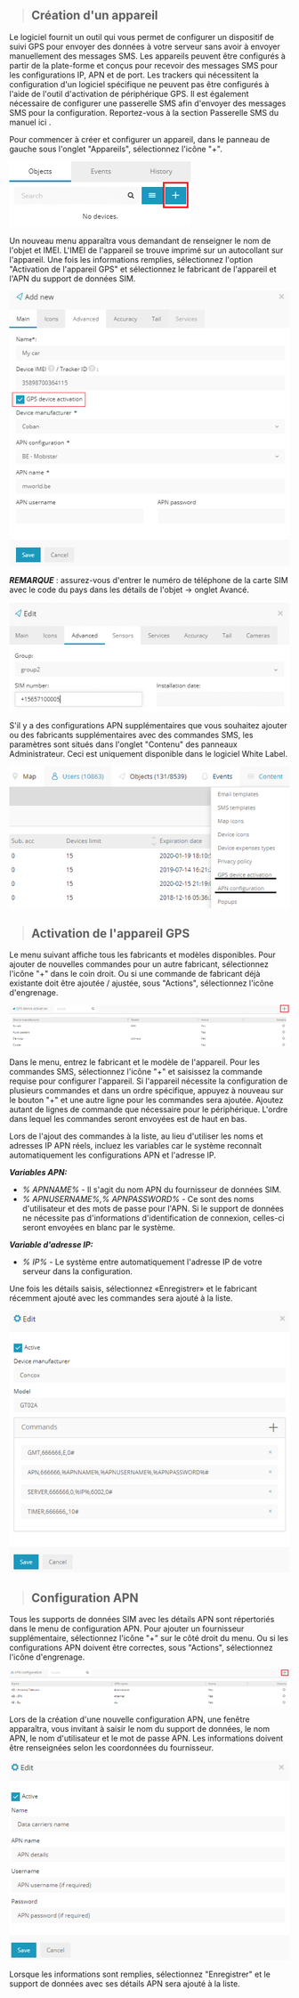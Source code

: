 >## Création d'un appareil

Le logiciel fournit un outil qui vous permet de configurer un dispositif de suivi GPS pour envoyer des données à votre serveur sans avoir à envoyer manuellement des messages SMS.
Les appareils peuvent être configurés à partir de la plate-forme et conçus pour recevoir des messages SMS pour les configurations IP, APN et de port. Les trackers qui nécessitent la configuration d'un logiciel spécifique ne peuvent pas être configurés à l'aide de l'outil d'activation de périphérique GPS.
Il est également nécessaire de configurer une passerelle SMS afin d'envoyer des messages SMS pour la configuration. Reportez-vous à la section Passerelle SMS du manuel ici .

Pour commencer à créer et configurer un appareil, dans le panneau de gauche sous l'onglet "Appareils", sélectionnez l'icône "+".
 
<img src="_image/createdevices.png" alt="ajouter" width="auto">

Un nouveau menu apparaîtra vous demandant de renseigner le nom de l'objet et IMEI. L'IMEI de l'appareil se trouve imprimé sur un autocollant sur l'appareil. Une fois les informations remplies, sélectionnez l'option "Activation de l'appareil GPS" et sélectionnez le fabricant de l'appareil et l'APN du support de données SIM.

<img src="_image/addautogps.png" alt="ajouter" width="auto">

***REMARQUE*** : assurez-vous d'entrer le numéro de téléphone de la carte SIM avec le code du pays dans les détails de l'objet -> onglet Avancé.

<img src="_image/avancedgps.png" alt="ajouter" width="auto">

S'il y a des configurations APN supplémentaires que vous souhaitez ajouter ou des fabricants supplémentaires avec des commandes SMS, les paramètres sont situés dans l'onglet "Contenu" des panneaux Administrateur.
Ceci est uniquement disponible dans le logiciel White Label.

<img src="_image/mapsevent.png" alt="ajouter" width="auto">



>## Activation de l'appareil GPS

Le menu suivant affiche tous les fabricants et modèles disponibles.
Pour ajouter de nouvelles commandes pour un autre fabricant, sélectionnez l'icône "+" dans le coin droit.
Ou si une commande de fabricant déjà existante doit être ajoutée / ajustée, sous "Actions", sélectionnez l'icône d'engrenage.

<img src="_image/activategps.png" alt="ajouter" width="auto">

Dans le menu, entrez le fabricant et le modèle de l'appareil.
Pour les commandes SMS, sélectionnez l'icône "+" et saisissez la commande requise pour configurer l'appareil. Si l'appareil nécessite la configuration de plusieurs commandes et dans un ordre spécifique, appuyez à nouveau sur le bouton "+" et une autre ligne pour les commandes sera ajoutée. Ajoutez autant de lignes de commande que nécessaire pour le périphérique. L'ordre dans lequel les commandes seront envoyées est de haut en bas.

Lors de l'ajout des commandes à la liste, au lieu d'utiliser les noms et adresses IP APN réels, incluez les variables car le système reconnaît automatiquement les configurations APN et l'adresse IP.

***Variables APN:***

* *% APNNAME%* - Il s'agit du nom APN du fournisseur de données SIM.
* *% APNUSERNAME%,% APNPASSWORD%* - Ce sont des noms d'utilisateur et des mots de passe pour l'APN. Si le support de données ne nécessite pas d'informations d'identification de connexion, celles-ci seront envoyées en blanc par le système.

***Variable d'adresse IP:***

* *% IP%* - Le système entre automatiquement l'adresse IP de votre serveur dans la configuration.

Une fois les détails saisis, sélectionnez «Enregistrer» et le fabricant récemment ajouté avec les commandes sera ajouté à la liste.

<img src="_image/editsafe.png" alt="ajouter" width="auto">


>## Configuration APN

Tous les supports de données SIM avec les détails APN sont répertoriés dans le menu de configuration APN. Pour ajouter un fournisseur supplémentaire, sélectionnez l'icône "+" sur le côté droit du menu. Ou si les configurations APN doivent être correctes, sous "Actions", sélectionnez l'icône d'engrenage.

<img src="_image/addapn.png" alt="ajouter" width="auto">

Lors de la création d'une nouvelle configuration APN, une fenêtre apparaîtra, vous invitant à saisir le nom du support de données, le nom APN, le nom d'utilisateur et le mot de passe APN. Les informations doivent être renseignées selon les coordonnées du fournisseur.

<img src="_image/editapn.png" alt="ajouter" width="auto">

Lorsque les informations sont remplies, sélectionnez "Enregistrer" et le support de données avec ses détails APN sera ajouté à la liste.






